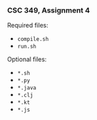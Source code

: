 ### CSC 349, Assignment 4

Required files:
  * `compile.sh`
  * `run.sh`

Optional files:
  * `*.sh`
  * `*.py`
  * `*.java`
  * `*.clj`
  * `*.kt`
  * `*.js`

